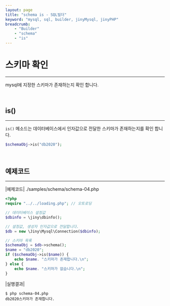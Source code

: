 ```yaml
---
layout: page
title: "schema is - SQL빌더"
keyword: "mysql, sql, builder, jinyMysql, jinyPHP"
breadcrumb:
    - "Builder"
    - "schema"
    - "is"
---
```


# 스키마 확인
---
mysql에 지정한 스키마가 존재하는지 확인 합니다.

<br>

## is()
---
`is()` 메소드는 데이터베이스에서 인자값으로 전달한 스키마가 존재하는지를 확인 합니다.

```php
$schemaObj->is("db2020");
```

<br>

## 예제코드
---

|예제코드| ./samples/schema/schema-04.php
```php
<?php
require "../../loading.php"; // 오토로딩

// 데이터베이스 설정값
$dbinfo = \jiny\dbinfo();

// 설정값, 생성자 인자값으로 전달합니다.
$db = new \Jiny\Mysql\Connection($dbinfo);

// 스키마 목록
$schemaObj = $db->schema();
$name = "db2020";
if ($schemaObj->is($name)) {
    echo $name. "스키마가 존재합니다.\n";
} else {
    echo $name. "스키마가 없습니다.\n";
}
```

|실행결과|
```console
$ php schema-04.php
db2020스키마가 존재합니다.
```